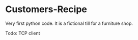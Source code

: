 # Customers-Recipe
Very first python code. It is a fictional till for a furniture shop.


Todo: 
TCP client
